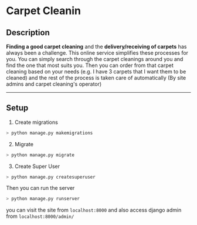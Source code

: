 # Carpet Cleanin

## Description

**Finding a good carpet cleaning** and the **delivery/receiving of carpets** has always been a challenge.
This online service simplifies these processes for you. You can simply search through the carpet cleanings around you and find the one that most suits you. Then you can order from that carpet cleaning based on your needs (e.g. I have 3 carpets that I want them to be cleaned) and the rest of the process is taken care of automatically (By site admins and carpet cleaning's operator)

---

## Setup

1. Create migrations
```sh
> python manage.py makemigrations
```
2. Migrate
```sh
> python manage.py migrate
```
3. Create Super User
```sh
> python manage.py createsuperuser
```

Then you can run the server
```sh
> python manage.py runserver
```
you can visit the site from `localhost:8000` and also access django admin from `localhost:8000/admin/`